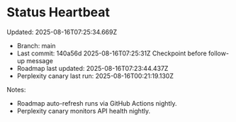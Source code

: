 # Status Heartbeat

Updated: 2025-08-16T07:25:34.669Z

- Branch: main
- Last commit: 140a56d 2025-08-16T07:25:31Z Checkpoint before follow-up message
- Roadmap last updated: 2025-08-16T07:23:44.437Z
- Perplexity canary last run: 2025-08-16T00:21:19.130Z

Notes:
- Roadmap auto-refresh runs via GitHub Actions nightly.
- Perplexity canary monitors API health nightly.
